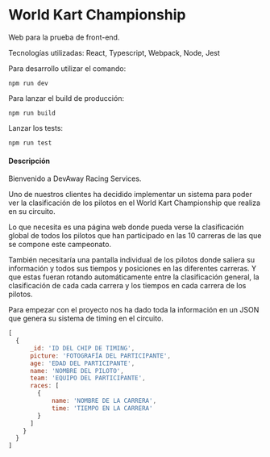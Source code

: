 # World Kart Championship

Web para la prueba de front-end.

Tecnologías utilizadas: React, Typescript, Webpack, Node, Jest

Para desarrollo utilizar el comando:

```
npm run dev
```

Para lanzar el build de producción:
```
npm run build
```

Lanzar los tests:
```
npm run test
```


#### Descripción

Bienvenido a DevAway Racing Services.

Uno de nuestros clientes ha decidido implementar un sistema para poder ver la clasificación de los pilotos en el World Kart Championship que realiza en su circuito.

Lo que necesita es una página web donde pueda verse la clasificación global de todos los pilotos que han participado en las 10 carreras de las que se compone este campeonato.

También necesitaría una pantalla individual de los pilotos donde saliera su información y todos sus tiempos y posiciones en las diferentes carreras. Y que estas fueran rotando
automáticamente entre la clasificación general, la clasificación de cada cada carrera y los tiempos en cada carrera de los pilotos.

Para empezar con el proyecto nos ha dado toda la información en un JSON que genera su sistema de timing en el circuito.

```javascript
[
  {
      _id: 'ID DEL CHIP DE TIMING',
      picture: 'FOTOGRAFÍA DEL PARTICIPANTE',
      age: 'EDAD DEL PARTICIPANTE',
      name: 'NOMBRE DEL PILOTO',
      team: 'EQUIPO DEL PARTICIPANTE',
      races: [
        {
            name: 'NOMBRE DE LA CARRERA',
            time: 'TIEMPO EN LA CARRERA'
        }
      ]
    }
  }
]
```